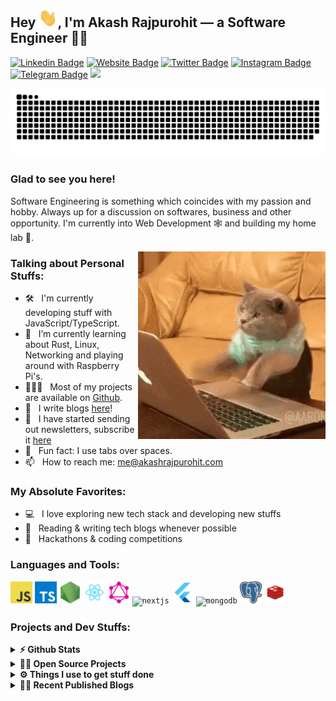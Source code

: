 ## Hey <img alt="Hi" src="./assets/Hi.gif" width="30px" height="30px" />, I'm Akash Rajpurohit — a Software Engineer 👨‍💻

[![Linkedin Badge](https://img.shields.io/badge/-@AkashRajpurohit-0e76a8?style=flat-square&logo=Linkedin&logoColor=white)](https://linkedin.com/in/AkashRajpurohit)
[![Website Badge](https://img.shields.io/badge/-akashrajpurohit.com-3b5998?style=flat-square&logo=google-chrome&logoColor=white)](https://akashrajpurohit.com/)
[![Twitter Badge](https://img.shields.io/badge/-@akashwhocodes-00acee?style=flat-square&logo=Twitter&logoColor=white)](https://twitter.com/AkashWhoCodes)
[![Instagram Badge](https://img.shields.io/badge/-@akashwho.codes-e4405f?style=flat-square&logo=Instagram&logoColor=white)](https://instagram.com/akashwho.codes/)
[![Telegram Badge](https://img.shields.io/badge/-@AkashRajpurohit-0088cc?style=flat-square&logo=Telegram&logoColor=white)](https://t.me/AkashRajpurohit)
![](https://visitor-badge.laobi.icu/badge?page_id=akashrajpurohit.visitor-badge&style=flat-square&color=0088cc)

<img src="https://raw.githubusercontent.com/AkashRajpurohit/AkashRajpurohit/master/assets/github-snake-dark.svg" />
  
### Glad to see you here!

Software Engineering is something which coincides with my passion and hobby. Always up for a discussion on softwares, business and other opportunity. I'm currently into Web Development 🕸️ and building my home lab 🚀.
  
<img align="right" alt="Coding Cat" src="./assets/coding.webp" />

### Talking about Personal Stuffs:

- 🛠 &nbsp; I'm currently developing stuff with JavaScript/TypeScript.
- 🚀 &nbsp; I’m currently learning about Rust, Linux, Networking and playing around with Raspberry Pi's.
- 👨🏻‍💻 &nbsp; Most of my projects are available on [Github](https://github.com/AkashRajpurohit).
- 💬 &nbsp; I write blogs [here](https://akashrajpurohit.com/blogs/?ref=github-desc)!
- 📰 &nbsp; I have started sending out newsletters, subscribe it [here](https://akashrajpurohit.com/newsletter/?ref=github-desc)
- 👾 &nbsp; Fun fact: I use tabs over spaces.
- 📫 &nbsp; How to reach me: me@akashrajpurohit.com 

### My Absolute Favorites:

- 💻 &nbsp; I love exploring new tech stack and developing new stuffs
- 📰 &nbsp; Reading & writing tech blogs whenever possible
- 🍕 &nbsp; Hackathons & coding competitions

### Languages and Tools:

<code><img height="35" src="https://raw.githubusercontent.com/github/explore/80688e429a7d4ef2fca1e82350fe8e3517d3494d/topics/javascript/javascript.png" alt="javascript"></code>
<code><img height="35" src="https://raw.githubusercontent.com/github/explore/80688e429a7d4ef2fca1e82350fe8e3517d3494d/topics/typescript/typescript.png" alt="typescript"></code>
<code><img height="35" src="https://raw.githubusercontent.com/github/explore/80688e429a7d4ef2fca1e82350fe8e3517d3494d/topics/nodejs/nodejs.png" alt="nodejs"></code>
<code><img height="35" src="https://raw.githubusercontent.com/github/explore/80688e429a7d4ef2fca1e82350fe8e3517d3494d/topics/react/react.png" alt="react"></code>
<code><img height="35" src="https://raw.githubusercontent.com/github/explore/80688e429a7d4ef2fca1e82350fe8e3517d3494d/topics/graphql/graphql.png" alt="graphql"></code>
<code><img height="35" src="https://nextjs.org/static/favicon/favicon-32x32.png" alt="nextjs"></code>
<code><img height="35" src="https://raw.githubusercontent.com/github/explore/cebd63002168a05a6a642f309227eefeccd92950/topics/flutter/flutter.png" alt="flutter"></code>
<code><img height="35" src="https://encrypted-tbn0.gstatic.com/images?q=tbn%3AANd9GcSTTzPAw-55ssm1Im594xYZ9eRQu2JylrkYLg&usqp=CAU" alt="mongodb"></code>
<code><img height="35" src="https://raw.githubusercontent.com/github/explore/80688e429a7d4ef2fca1e82350fe8e3517d3494d/topics/postgresql/postgresql.png" alt="postgresql"></code>
<code><img height="35" src="https://raw.githubusercontent.com/github/explore/80688e429a7d4ef2fca1e82350fe8e3517d3494d/topics/redis/redis.png" alt="redis"></code> 
</code> 

### Projects and Dev Stuffs: 
<details>	
  <summary><b>⚡ Github Stats</b></summary>

  <img height="170em" src="https://github-readme-stats.vercel.app/api?username=AkashRajpurohit&show_icons=false&hide_border=true&count_private=true&show_icons=true&theme=radical" />
  <img height="170em" src="https://github-readme-stats.vercel.app/api/top-langs/?username=AkashRajpurohit&hide=html,Jupyter%20Notebook&show_icons=true&hide_border=true&layout=compact&langs_count=8&theme=radical"/>
</details>

<details>
  <summary><b>🧑‍🚀 Open Source Projects</b></summary>

  <br />
  <table>
    <thead align="center">
      <tr border: none;>
        <td><b>💻 Projects</b></td>
        <td><b>🌟 Stars</b></td>
        <td><b>🍴 Forks</b></td>
        <td><b>🐛 Issues</b></td>
        <td><b>🔔 Pull Requests</b></td>
        <td><b>👨‍💻 Language</b></td>
      </tr>
    </thead>
    <tbody>
      <tr>
	<td><a href="https://github.com/AkashRajpurohit/howtoprofessionallysay/"><b>🧍 How to professionally say</b></a></td>
        <td><img alt="Stars" src="https://img.shields.io/github/stars/AkashRajpurohit/howtoprofessionallysay?style=flat-square&labelColor=343b41"/></td>
        <td><img alt="Forks" src="https://img.shields.io/github/forks/AkashRajpurohit/howtoprofessionallysay?style=flat-square&labelColor=343b41"/></td>
        <td><img alt="Issues" src="https://img.shields.io/github/issues/AkashRajpurohit/howtoprofessionallysay?style=flat-square"/></td>
        <td><img alt="Pull Requests" src="https://img.shields.io/github/issues-pr/AkashRajpurohit/howtoprofessionallysay?style=flat-square"/></td>
        <td><img alt="Language" src="https://img.shields.io/github/languages/top/AkashRajpurohit/howtoprofessionallysay?style=flat-square"/></td>
      </tr>
      <tr>
	<td><a href="https://github.com/AkashRajpurohit/clipper"><b>📋 Clipper</b></a></td>
        <td><img alt="Stars" src="https://img.shields.io/github/stars/AkashRajpurohit/clipper?style=flat-square&labelColor=343b41"/></td>
        <td><img alt="Forks" src="https://img.shields.io/github/forks/AkashRajpurohit/clipper?style=flat-square&labelColor=343b41"/></td>
        <td><img alt="Issues" src="https://img.shields.io/github/issues/AkashRajpurohit/clipper?style=flat-square"/></td>
        <td><img alt="Pull Requests" src="https://img.shields.io/github/issues-pr/AkashRajpurohit/clipper?style=flat-square"/></td>
        <td><img alt="Language" src="https://img.shields.io/github/languages/top/AkashRajpurohit/clipper?style=flat-square"/></td>
      </tr>
      <tr>
	<td><a href="https://github.com/AkashRajpurohit/github-emojis"><b>🚀 Github Emojis</b></a></td>
        <td><img alt="Stars" src="https://img.shields.io/github/stars/AkashRajpurohit/github-emojis?style=flat-square&labelColor=343b41"/></td>
        <td><img alt="Forks" src="https://img.shields.io/github/forks/AkashRajpurohit/github-emojis?style=flat-square&labelColor=343b41"/></td>
        <td><img alt="Issues" src="https://img.shields.io/github/issues/AkashRajpurohit/github-emojis?style=flat-square"/></td>
        <td><img alt="Pull Requests" src="https://img.shields.io/github/issues-pr/AkashRajpurohit/github-emojis?style=flat-square"/></td>
        <td><img alt="Language" src="https://img.shields.io/github/languages/top/AkashRajpurohit/github-emojis?style=flat-square"/></td>
      </tr>
      <tr>
	<td><a href="https://github.com/AkashRajpurohit/Spell-IT"><b>👨🏻‍💻 Spell-IT</b></a></td>
        <td><img alt="Stars" src="https://img.shields.io/github/stars/AkashRajpurohit/Spell-IT?style=flat-square&labelColor=343b41"/></td>
        <td><img alt="Forks" src="https://img.shields.io/github/forks/AkashRajpurohit/Spell-IT?style=flat-square&labelColor=343b41"/></td>
        <td><img alt="Issues" src="https://img.shields.io/github/issues/AkashRajpurohit/Spell-IT?style=flat-square"/></td>
        <td><img alt="Pull Requests" src="https://img.shields.io/github/issues-pr/AkashRajpurohit/Spell-IT?style=flat-square"/></td>
        <td><img alt="Language" src="https://img.shields.io/github/languages/top/AkashRajpurohit/Spell-IT?style=flat-square"/></td> 
      </tr>
    </tbody>
  </table>
  <br />
</details>
 
<details>	
  <br />
  <summary><b>⚙️ Things I use to get stuff done</b></summary>
  	<ul>
  	  <li><b>OS:</b> MacOS / Linux</li>
  	  <li><b>Browser: </b> Firefox / Brave Browser</li>
	  <li><b>Code Editor:</b> Visual Studio Code / Neovim </li>
	  <li><b>To Stay Updated:</b> Dev.to, Medium, Twitter and Tech YouTube Channels</li>
	</ul>
	<b>Read more about it <a target="_blank" rel="norefferer noopener" href="https://akashrajpurohit.com/uses/?ref=github-desc">here</a></b>
</details> 

<details>	
  <br />
  <summary><b>✍🏼 Recent Published Blogs</b></summary>

  <!-- BLOG-POST-LIST:START -->
 - 🚀 <a href='https://akashrajpurohit.com/blog/linux-raid-configurations-for-data-redundancy-and-performance/?ref=github-profile-readme'>Linux RAID Configurations for Data Redundancy and Performance</a>
 - 🔥 <a href='https://akashrajpurohit.com/blog/how-i-setup-ssh-config-for-effectively-managing-multiple-servers/?ref=github-profile-readme'>How I setup SSH config for effectively managing multiple servers</a>
 - ✍🏽 <a href='https://akashrajpurohit.com/blog/exploring-the-linux-file-system/?ref=github-profile-readme'>Exploring the Linux File System</a>
 - 👨‍💻 <a href='https://akashrajpurohit.com/blog/choosing-the-right-data-storage-solution-sql-vs-nosql-databases/?ref=github-profile-readme'>Choosing the Right Data Storage Solution: SQL vs. NoSQL Databases</a>
 - ✍🏽 <a href='https://akashrajpurohit.com/blog/raft-and-paxos-distributed-consensus-algorithms/?ref=github-profile-readme'>Raft and Paxos: Distributed Consensus Algorithms</a>
 - 👨‍💻 <a href='https://akashrajpurohit.com/blog/understanding-load-balancing-algorithms-roundrobin-and-consistent-hashing/?ref=github-profile-readme'>Understanding Load Balancing Algorithms: Round-robin and Consistent Hashing</a>
 - 🔥 <a href='https://akashrajpurohit.com/blog/dealing-with-cache-avalanche-to-safeguard-your-system/?ref=github-profile-readme'>Dealing with Cache Avalanche to Safeguard Your System</a>
 - ✍🏽 <a href='https://akashrajpurohit.com/blog/caching-strategies-understand-writethrough-writebehind-readthrough-and-cacheaside/?ref=github-profile-readme'>Caching Strategies: Understand Write-Through, Write-Behind, Read-Through, and Cache Aside</a>
 - 🚀 <a href='https://akashrajpurohit.com/blog/fair-resource-allocation-understand-rate-limiting-and-throttling/?ref=github-profile-readme'>Fair Resource Allocation: Understand Rate Limiting and Throttling</a>
 - 🚀 <a href='https://akashrajpurohit.com/blog/eventual-consistency-and-consistency-models-in-distributed-systems/?ref=github-profile-readme'>Eventual Consistency and Consistency Models in Distributed Systems</a>
 - 🔥 <a href='https://akashrajpurohit.com/blog/distributed-transactions-navigating-the-complex-world-of-data-consistency/?ref=github-profile-readme'>Distributed Transactions: Navigating the Complex World of Data Consistency</a>
 - ✍🏽 <a href='https://akashrajpurohit.com/blog/handling-failures-in-distributed-systems-the-circuit-breaker-pattern-explained/?ref=github-profile-readme'>Handling Failures in Distributed Systems: The Circuit Breaker Pattern Explained</a>
 - 🚀 <a href='https://akashrajpurohit.com/blog/should-you-selfhost-password-managers-onpremises/?ref=github-profile-readme'>Should You Self-Host Password Managers On-Premises?</a>
 - 🥳 <a href='https://akashrajpurohit.com/blog/selecting-the-right-git-merging-strategy-merge-commit-squash-and-merge-or-rebase-and-merge/?ref=github-profile-readme'>Selecting the Right Git Merging Strategy: Merge Commit, Squash and Merge, or Rebase and Merge</a>
 - ✍🏽 <a href='https://akashrajpurohit.com/blog/i-built-my-own-inhouse-newsletter-system/?ref=github-profile-readme'>I built my own in-house Newsletter system</a><!-- BLOG-POST-LIST:END -->  

</details>
